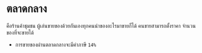 # ตลาดกลาง
คือร้านค้าชุมชน ผู้เล่นขายของด้วยกันเองทุกคนนำของอะไรมาขายก็ได้ คนขายสามารถตั้งราคา จำนวนของที่จะขายได้
- การขายของผ่านตลาดกลางจะมีค่าภาษี `14%`
